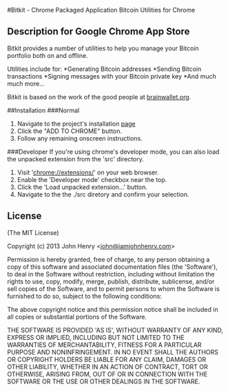 #Bitkit - Chrome Packaged Application
Bitcoin Utilities for Chrome

## Description for Google Chrome App Store
Bitkit provides a number of utilities to help you manage your Bitcoin portfolio both on and offline.

Utilities include for:
*Generating Bitcoin addresses
*Sending Bitcoin transactions
*Signing messages with your Bitcoin private key
*And much much more...

Bitkit is based on the work of the good people at [brainwallet.org](https://github.com/brainwallet/brainwallet.github.com).

##Installation
###Normal
1. Navigate to the project's installation [page](https://chrome.google.com/webstore/detail/bit-kit/dghafchcacmkakfojlnihphhabgggmpk)
2. Click the "ADD TO CHROME" button.
3. Follow any remaining onscreen instructions.

###Developer
If you're using chrome's developer mode, you can also load the unpacked extension from the 'src' directory.
1. Visit '[chrome://extensions/](chrome://extensions/)' on your web browser.
2. Enable the 'Developer mode' checkbox near the top.
3. Click the 'Load unpacked extension…' button.
4. Navigate to the the ./src diretory and confirm your selection.

## License

(The MIT License)

Copyright (c) 2013 John Henry &lt;john@iamjohnhenry.com&gt;

Permission is hereby granted, free of charge, to any person obtaining
a copy of this software and associated documentation files (the
'Software'), to deal in the Software without restriction, including
without limitation the rights to use, copy, modify, merge, publish,
distribute, sublicense, and/or sell copies of the Software, and to
permit persons to whom the Software is furnished to do so, subject to
the following conditions:

The above copyright notice and this permission notice shall be
included in all copies or substantial portions of the Software.

THE SOFTWARE IS PROVIDED 'AS IS', WITHOUT WARRANTY OF ANY KIND,
EXPRESS OR IMPLIED, INCLUDING BUT NOT LIMITED TO THE WARRANTIES OF
MERCHANTABILITY, FITNESS FOR A PARTICULAR PURPOSE AND NONINFRINGEMENT.
IN NO EVENT SHALL THE AUTHORS OR COPYRIGHT HOLDERS BE LIABLE FOR ANY
CLAIM, DAMAGES OR OTHER LIABILITY, WHETHER IN AN ACTION OF CONTRACT,
TORT OR OTHERWISE, ARISING FROM, OUT OF OR IN CONNECTION WITH THE
SOFTWARE OR THE USE OR OTHER DEALINGS IN THE SOFTWARE.
